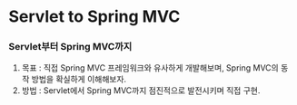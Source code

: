 # Servlet to Spring MVC 


### Servlet부터 Spring MVC까지 
1. 목표 : 직접 Spring MVC 프레임워크와 유사하게 개발해보며, Spring MVC의 동작 방법을 확실하게 이해해보자. 
2. 방법 : Servlet에서 Spring MVC까지 점진적으로 발전시키며 직접 구현. 
